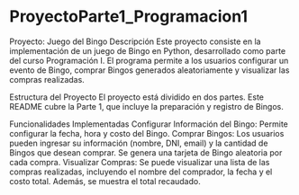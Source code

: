 # ProyectoParte1_Programacion1
Proyecto: Juego del Bingo
Descripción
Este proyecto consiste en la implementación de un juego de Bingo en Python, desarrollado como parte del curso Programación I. El programa permite a los usuarios configurar un evento de Bingo, comprar Bingos generados aleatoriamente y visualizar las compras realizadas.

Estructura del Proyecto
El proyecto está dividido en dos partes. Este README cubre la Parte 1, que incluye la preparación y registro de Bingos.

Funcionalidades Implementadas
Configurar Información del Bingo: Permite configurar la fecha, hora y costo del Bingo.
Comprar Bingos: Los usuarios pueden ingresar su información (nombre, DNI, email) y la cantidad de Bingos que desean comprar. Se genera una tarjeta de Bingo aleatoria por cada compra.
Visualizar Compras: Se puede visualizar una lista de las compras realizadas, incluyendo el nombre del comprador, la fecha y el costo total. Además, se muestra el total recaudado.
